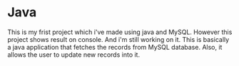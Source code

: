 # Java
This is my frist project which i've made using java and MySQL. However this project shows result on console. And i'm still working on it.
This is basically a java application that fetches the records from MySQL database. Also, it allows the user to update new records into it.

